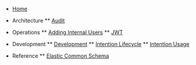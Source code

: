 <!-- docs/_sidebar.md -->

* [Home](/)

* Architecture
** [Audit](/audit.md)

* Operations
** [Adding Internal Users](/operations_internal_user.md)
** [JWT](/operations_jwt.md)

* Development
** [Development](/development.md)
** [Intention Lifecycle](/dev_intention_lifecycle.md)
** [Intention Usage](/dev_intention_usage.md)

* Reference
** [Elastic Common Schema](https://www.elastic.co/guide/en/ecs/current/ecs-reference.html)